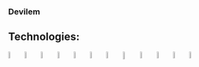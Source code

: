 ### Devilem

## Technologies:

<img align="left" src="https://raw.githubusercontent.com/yurijserrano/Github-Profile-Readme-Logos/master/programming%20languages/python.svg" width="6%" class="d-block rounded-1 mr-3 flex-shrink-0" alt="python logo">
<img align="left" src="https://raw.githubusercontent.com/yurijserrano/Github-Profile-Readme-Logos/master/programming%20languages/java.svg" width="6%" class="d-block rounded-1 mr-3 flex-shrink-0" alt="java logo">
<img align="left" src="https://raw.githubusercontent.com/yurijserrano/Github-Profile-Readme-Logos/master/programming%20languages/typescript.svg" width="6%" alt="typescript logo">
<img align="left" src="https://www.vectorlogo.zone/logos/nestjs/nestjs-icon.svg" width="6%" alt="nest logo">
<img align="left" src="https://raw.githubusercontent.com/yurijserrano/Github-Profile-Readme-Logos/master/frameworks/react.svg" width="6%" alt="react logo">
<img align="left" src="https://raw.githubusercontent.com/yurijserrano/Github-Profile-Readme-Logos/master/frameworks/nodejs.svg" width="6%" alt="node logo">
<img align="left" src="https://raw.githubusercontent.com/yurijserrano/Github-Profile-Readme-Logos/master/frameworks/boostrap.svg" width="6%" alt="bootstrap logo">
<img align="left" alt="Visual Studio Code" width="6.5%" src="https://raw.githubusercontent.com/yurijserrano/Github-Profile-Readme-Logos/master/text%20editors/vscode.svg" />
<img align="left" alt="Git" width="6%" src="https://raw.githubusercontent.com/yurijserrano/Github-Profile-Readme-Logos/f994c418a134b58c4aec11152f6a4a33fa89da26/others/git.svg" />
<img align="left" alt="GitHub" width="6%" src="https://raw.githubusercontent.com/yurijserrano/Github-Profile-Readme-Logos/f994c418a134b58c4aec11152f6a4a33fa89da26/cloud/github.svg" />
<img align="left" alt="Docker" width=6%" src="https://raw.githubusercontent.com/yurijserrano/Github-Profile-Readme-Logos/f994c418a134b58c4aec11152f6a4a33fa89da26/cloud/docker.svg">
<img align="left" alt="Terminal" width="6%" src="https://raw.githubusercontent.com/yurijserrano/Github-Profile-Readme-Logos/f994c418a134b58c4aec11152f6a4a33fa89da26/programming%20languages/bash.svg" />

<br />

[twitter]: https://twitter.com/Devilem_py
[instagram]: https://www.instagram.com/devilem_xd/
